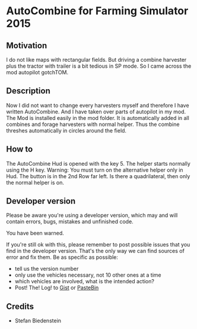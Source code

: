 # AutoCombine for Farming Simulator 2015

## Motivation
I do not like maps with rectangular fields. But driving a combine harvester plus the tractor with trailer is a bit tedious in SP mode. 
So I came across the mod autopilot gotchTOM. 

## Description
Now I did not want to change every harvesters myself and therefore I have written AutoCombine. 
And I have taken over parts of autopilot in my mod. 
The Mod is installed easily in the mod folder. 
It is automatically added in all combines and forage harvesters with normal helper. 
Thus the combine threshes automatically in circles around the field.

## How to
The AutoCombine Hud is opened with the key 5. The helper starts normally using the H key.
Warning: You must turn on the alternative helper only in Hud. 
The button is in the 2nd Row far left. Is there a quadrilateral, then only the normal helper is on.

## Developer version
Please be aware you're using a developer version, which may and will contain errors, bugs, mistakes and unfinished code. 

You have been warned.

If you're still ok with this, please remember to post possible issues that you find in the developer version. 
That's the only way we can find sources of error and fix them. 
Be as specific as possible:

* tell us the version number
* only use the vehicles necessary, not 10 other ones at a time
* which vehicles are involved, what is the intended action?
* Post! The! Log! to [Gist](https://gist.github.com/) or [PasteBin](http://pastebin.com/)

## Credits
* Stefan Biedenstein